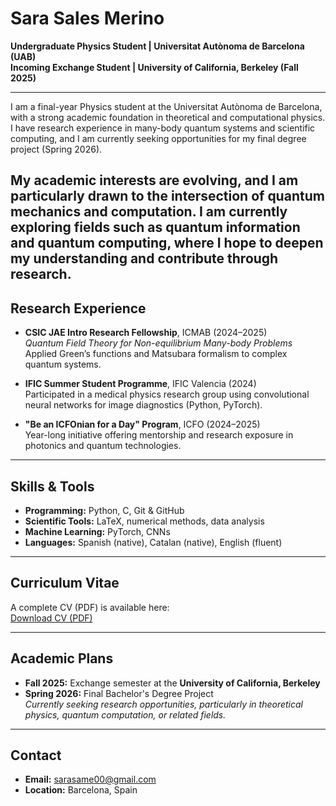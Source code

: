 # Sara Sales Merino

**Undergraduate Physics Student | Universitat Autònoma de Barcelona (UAB)**  
**Incoming Exchange Student | University of California, Berkeley (Fall 2025)**

---

I am a final-year Physics student at the Universitat Autònoma de Barcelona, with a strong academic foundation in theoretical and computational physics. I have research experience in many-body quantum systems and scientific computing, and I am currently seeking opportunities for my final degree project (Spring 2026). 

My academic interests are evolving, and I am particularly drawn to the intersection of quantum mechanics and computation. I am currently exploring fields such as quantum information and quantum computing, where I hope to deepen my understanding and contribute through research. 
---

## Research Experience

- **CSIC JAE Intro Research Fellowship**, ICMAB (2024–2025)  
  *Quantum Field Theory for Non-equilibrium Many-body Problems*  
  Applied Green’s functions and Matsubara formalism to complex quantum systems.

- **IFIC Summer Student Programme**, IFIC Valencia (2024)  
  Participated in a medical physics research group using convolutional neural networks for image diagnostics (Python, PyTorch).

- **"Be an ICFOnian for a Day" Program**, ICFO (2024–2025)  
  Year-long initiative offering mentorship and research exposure in photonics and quantum technologies.

---

## Skills & Tools

- **Programming:** Python, C, Git & GitHub  
- **Scientific Tools:** LaTeX, numerical methods, data analysis  
- **Machine Learning:** PyTorch, CNNs  
- **Languages:** Spanish (native), Catalan (native), English (fluent)

---

## Curriculum Vitae

A complete CV (PDF) is available here:  
[Download CV (PDF)](https://github.com/sarasame00/resume/raw/main/cv2025.pdf
)

---

## Academic Plans

- **Fall 2025:** Exchange semester at the **University of California, Berkeley**
- **Spring 2026:** Final Bachelor's Degree Project  
  *Currently seeking research opportunities, particularly in theoretical physics, quantum computation, or related fields.*

---

## Contact

- **Email:** sarasame00@gmail.com  
- **Location:** Barcelona, Spain  

